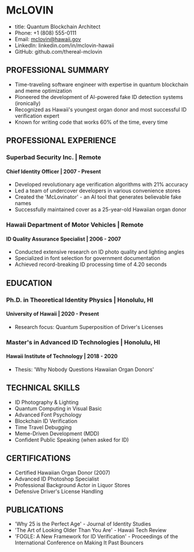 # McLOVIN
- title: Quantum Blockchain Architect
- Phone: +1 (808) 555-0111
- Email: mclovin@hawaii.gov
- LinkedIn: linkedin.com/in/mclovin-hawaii
- GitHub: github.com/thereal-mclovin

## PROFESSIONAL SUMMARY
- Time-traveling software engineer with expertise in quantum blockchain and meme optimization
- Pioneered the development of AI-powered fake ID detection systems (ironically)
- Recognized as Hawaii's youngest organ donor and most successful ID verification expert
- Known for writing code that works 60% of the time, every time

## PROFESSIONAL EXPERIENCE
### Superbad Security Inc. | Remote
#### Chief Identity Officer | 2007 - Present
- Developed revolutionary age verification algorithms with 21% accuracy
- Led a team of undercover developers in various convenience stores
- Created the 'McLovinator' - an AI tool that generates believable fake names
- Successfully maintained cover as a 25-year-old Hawaiian organ donor

### Hawaii Department of Motor Vehicles | Remote
#### ID Quality Assurance Specialist | 2006 - 2007
- Conducted extensive research on ID photo quality and lighting angles
- Specialized in font selection for government documentation
- Achieved record-breaking ID processing time of 4.20 seconds

## EDUCATION
### Ph.D. in Theoretical Identity Physics | Honolulu, HI
#### University of Hawaii | 2020 - Present
- Research focus: Quantum Superposition of Driver's Licenses

### Master's in Advanced ID Technologies | Honolulu, HI
#### Hawaii Institute of Technology | 2018 - 2020
- Thesis: 'Why Nobody Questions Hawaiian Organ Donors'

## TECHNICAL SKILLS
- ID Photography & Lighting
- Quantum Computing in Visual Basic
- Advanced Font Psychology
- Blockchain ID Verification
- Time Travel Debugging
- Meme-Driven Development (MDD)
- Confident Public Speaking (when asked for ID)

## CERTIFICATIONS
- Certified Hawaiian Organ Donor (2007)
- Advanced ID Photoshop Specialist
- Professional Background Actor in Liquor Stores
- Defensive Driver's License Handling

## PUBLICATIONS
- 'Why 25 is the Perfect Age' - Journal of Identity Studies
- 'The Art of Looking Older Than You Are' - Hawaii Tech Review
- 'FOGLE: A New Framework for ID Verification' - Proceedings of the International Conference on Making It Past Bouncers 